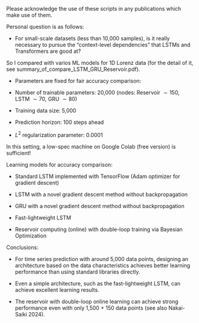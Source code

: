 Please acknowledge the use of these scripts in any publications which make use of them.

Personal question is as follows:
    
- For small-scale datasets (less than 10,000 samples), is it really necessary to pursue the “context-level dependencies” that LSTMs and Transformers are good at?

So I compared with varios ML models for 1D Lorenz data (for the detail of it, see summary_of_compare_LSTM_GRU_Reservoir.pdf).

- Parameters are fixed for fair accuracy comparison:

- Number of trainable parameters: 20,000 
(nodes: Reservoir $\sim 150$, LSTM $\sim 70$, GRU $\sim 80$)

- Training data size: 5,000

- Prediction horizon: 100 steps ahead

- $L^2$ regularization parameter: 0.0001

In this setting, a low-spec machine on Google Colab (free version) is sufficient!

Learning models for accuracy comparison:

- Standard LSTM implemented with TensorFlow (Adam optimizer for gradient descent)

- LSTM with a novel gradient descent method without backpropagation

- GRU with a novel gradient descent method without backpropagation

- Fast-lightweight LSTM

- Reservoir computing (online) with double-loop training via Bayesian Optimization



Conclusions:

- For time series prediction with around 5,000 data points, designing an architecture based on the data characteristics achieves better learning performance than using standard libraries directly.


- Even a simple architecture, such as the fast-lightweight LSTM, can achieve excellent learning results.


- The reservoir with double-loop online learning can achieve strong performance even with only 1,500 + 150 data points (see also Nakai-Saiki 2024).
